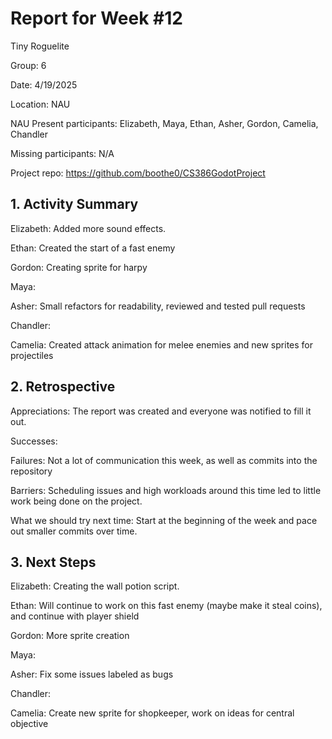 # Report for Week #12

Tiny Roguelite

Group: 6

Date: 4/19/2025

Location: NAU

NAU Present participants: Elizabeth, Maya, Ethan, Asher, Gordon, Camelia, Chandler 

Missing participants: N/A

Project repo: https://github.com/boothe0/CS386GodotProject

## 1. Activity Summary
Elizabeth: Added more sound effects.

Ethan: Created the start of a fast enemy

Gordon: Creating sprite for harpy

Maya:

Asher: Small refactors for readability, reviewed and tested pull requests

Chandler:

Camelia: Created attack animation for melee enemies and new sprites for projectiles

## 2. Retrospective

Appreciations: The report was created and everyone was notified to fill it out.

Successes: 

Failures: Not a lot of communication this week, as well as commits into the repository

Barriers: Scheduling issues and high workloads around this time led to little work being done on the project.

What we should try next time: Start at the beginning of the week and pace out smaller commits over time.

## 3. Next Steps
Elizabeth: Creating the wall potion script.

Ethan: Will continue to work on this fast enemy (maybe make it steal coins), and continue with player shield

Gordon: More sprite creation

Maya:

Asher: Fix some issues labeled as bugs

Chandler:

Camelia: Create new sprite for shopkeeper, work on ideas for central objective
